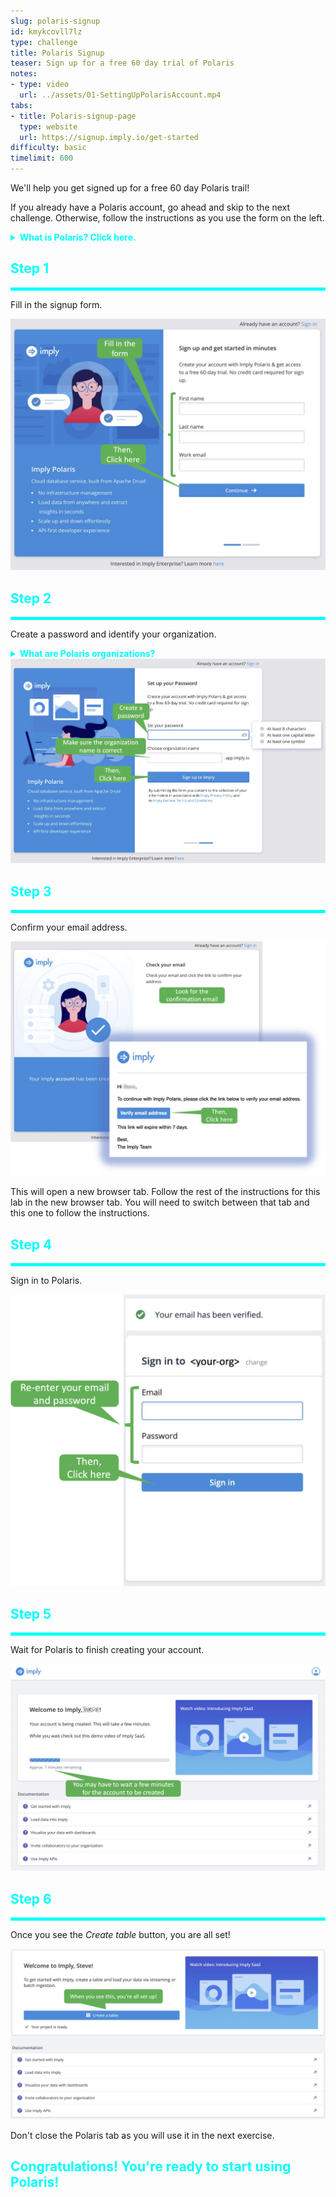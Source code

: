 ```yaml
---
slug: polaris-signup
id: kmykcovll7lz
type: challenge
title: Polaris Signup
teaser: Sign up for a free 60 day trial of Polaris
notes:
- type: video
  url: ../assets/01-SettingUpPolarisAccount.mp4
tabs:
- title: Polaris-signup-page
  type: website
  url: https://signup.imply.io/get-started
difficulty: basic
timelimit: 600
---
```


We'll help you get signed up for a free 60 day Polaris trail!

If you already have a Polaris account, go ahead and skip to the next challenge.
Otherwise, follow the instructions as you use the form on the left.

<details>
  <summary style="color:cyan"><b>What is Polaris? Click here.</b></summary>
<hr style="color:cyan">
Polaris is Imply's Apache Druid® SaaS offering.
When you use Polaris, you get all the benefits of Druid (lots of data, lots of concurrent users, and quick response time), with none of the system management hassles.
Imply's core competency is Druid, so you can be certain your Druid database is well tuned by experts!
Want to learn more?
Check out the documentation <a href="https://docs.imply.io/polaris" target="_blank">here</a>.
<hr style="color:cyan">
</details>


<h2 style="color:cyan">Step 1</h2><hr style="color:cyan;background-color:cyan;height:5px">

Fill in the signup form.

<a href="#img-1">
  <img alt="Signup Page" src="../assets/SignupPage.png" />
</a>

<a href="#" class="lightbox" id="img-1">
  <img alt="Signup Page" src="../assets/SignupPage.png" />
</a>

<h2 style="color:cyan">Step 2</h2><hr style="color:cyan;background-color:cyan;height:5px">

Create a password and identify your organization.

<details>
  <summary style="color:cyan"><b>What are Polaris organizations?</b></summary>
<hr style="color:cyan">
In Polaris, organizations allow users to collaborate as well as share and manage tables.
If you are the first in your organization to set up a Polaris account, you will have administrative privileges so you can invite other users.
You will also be able to manage other users' privileges.
<br>
If you are not the first to signup for your organization, you will need to contact the organization's administrator and request an invite.
<hr style="color:cyan">
</details>

<a href="#img-2">
  <img alt="Password Page" src="../assets/PasswordPage.png" />
</a>

<a href="#" class="lightbox" id="img-2">
  <img alt="Password Page" src="../assets/PasswordPage.png" />
</a>

<h2 style="color:cyan">Step 3</h2><hr style="color:cyan;background-color:cyan;height:5px">

Confirm your email address.

<a href="#img-3">
  <img alt="Confirm Email" src="../assets/ConfirmEmail.png" />
</a>

<a href="#" class="lightbox" id="img-3">
  <img alt="Confirm Email" src="../assets/ConfirmEmail.png" />
</a>

This will open a new browser tab.
Follow the rest of the instructions for this lab in the new browser tab.
You will need to switch between that tab and this one to follow the instructions.

<h2 style="color:cyan">Step 4</h2><hr style="color:cyan;background-color:cyan;height:5px">

Sign in to Polaris.

<a href="#img-4">
  <img alt="Login Page" src="../assets/LoginPage.png" />
</a>

<a href="#" class="lightbox" id="img-4">
  <img alt="Login Page" src="../assets/LoginPage.png" />
</a>

<h2 style="color:cyan">Step 5</h2><hr style="color:cyan;background-color:cyan;height:5px">

Wait for Polaris to finish creating your account.

<a href="#img-5">
  <img alt="Wait for Account" src="../assets/WaitForAccount.png" />
</a>

<a href="#" class="lightbox" id="img-5">
  <img alt="Wait for Account" src="../assets/WaitForAccount.png" />
</a>

<h2 style="color:cyan">Step 6</h2><hr style="color:cyan;background-color:cyan;height:5px">

Once you see the _Create table_ button, you are all set!

<a href="#img-6">
  <img alt="Account Ready" src="../assets/AccountReady.png" />
</a>

<a href="#" class="lightbox" id="img-6">
  <img alt="Account Ready" src="../assets/AccountReady.png" />
</a>

Don't close the Polaris tab as you will use it in the next exercise.

<h2 style="color:cyan">Congratulations! You're ready to start using Polaris!</h2>

<style type="text/css" rel="stylesheet">
.lightbox { display: none; position: fixed; justify-content: center; align-items: center; z-index: 999; top: 0; left: 0; right: 0; bottom: 0; padding: 1rem; background: rgba(0, 0, 0, 0.8); }
.lightbox:target { display: flex; }
.lightbox img { max-height: 100% }
.thumbnail:hover {
    position:fixed;
    top:-25px;
    left:-35px;
    width:500px;
    height:auto;
    display:block;
    z-index:999;
}
</style>
